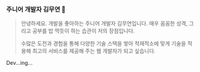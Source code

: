 ### 주니어 개발자 김무연 👋

> 안녕하세요. 개발을 좋아하는 주니어 개발자 김무연입니다. 매우 꼼꼼한 성격, 그리고 공부를 밥 먹듯이 하는 습관이 저의 장점입니다.
>
> 수많은 도전과 경험을 통해 다양한 기술 스택을 쌓아 적재적소에 맞게 기술을 적용해 최고의 서비스를 제공해 주는 웹 개발자가 되고 싶습니다.

Dev...ing...
<!--
**MUYEONKIM/MUYEONKIM** is a ✨ _special_ ✨ repository because its `README.md` (this file) appears on your GitHub profile.

Here are some ideas to get you started:

- 🔭 I’m currently working on ...
- 🌱 I’m currently learning ...
- 👯 I’m looking to collaborate on ...
- 🤔 I’m looking for help with ...
- 💬 Ask me about ...
- 📫 How to reach me: ...
- 😄 Pronouns: ...
- ⚡ Fun fact: ...
-->
